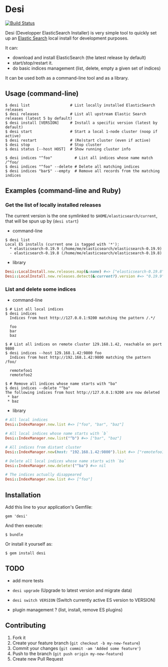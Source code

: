 Desi
====
[![Build Status](https://secure.travis-ci.org/AF83/desi.png)](http://travis-ci.org/AF83/desi)

Desi (Developper ElasticSearch Installer) is very simple tool to quickly set up
an [Elastic Search](http://www.elasticsearch.org/) local install for
development purposes.

It can:

  * download and install ElasticSearch (the latest release by default)
  * start/stop/restart it.
  * do basic indices management (list, delete, empty a given set of indices)

It can be used both as a command-line tool and as a library.


## Usage (command-line)

    $ desi list                  # List locally installed ElasticSearch releases
    $ desi releases              # List all upstream Elastic Search releases (latest 5 by default)
    $ desi install [VERSION]     # Install a specific version (latest by default)
    $ desi start                 # Start a local 1-node cluster (noop if active)
    $ desi restart               # (Re)start cluster (even if active)
    $ desi stop                  # Stop cluster
    $ desi status [--host HOST]  # Show running cluster info

    $ desi indices "^foo"          # List all indices whose name match /^foo/
    $ desi indices "^foo" --delete # Delete all matching indices
    $ desi indices "bar$" --empty  # Remove all records from the matching indices

## Examples (command-line and Ruby)

### Get the list of locally installed releases

The current version is the one symlinked to `$HOME/elasticsearch/current`, that
will be spun up by (`desi start`)

  * command-line

  ```shell
  $ desi list
  Local ES installs (current one is tagged with '*'):
    * elasticsearch-0.19.9 (/home/me/elasticsearch/elasticsearch-0.19.9)
    - elasticsearch-0.19.8 (/home/me/elasticsearch/elasticsearch-0.19.8)
  ```


  * library

  ```ruby
  Desi::LocalInstall.new.releases.map(&:name) #=> ["elasticsearch-0.19.8", "elasticsearch-0.19.9"]
  Desi::LocalInstall.new.releases.detect(&:current?).version #=> "0.19.9"
  ```


### List and delete some indices

  * command-line

  ```shell
  $ # List all local indices
  $ desi indices
    Indices from host http://127.0.0.1:9200 matching the pattern /.*/

    foo
    bar
    baz

  $ # List all indices on remote cluster 129.168.1.42, reachable on port 9800
  $ desi indices --host 129.168.1.42:9800 foo
    Indices from host http://192.168.1.42:9800 matching the pattern /foo/

    remotefoo1
    remotefoo2

  $ # Remove all indices whose name starts with "ba"
  $ desi indices --delete "^ba"
  The following indices from host http://127.0.0.1:9200 are now deleted
   * bar
   * baz
  ```


  * library

  ```ruby
  # All local indices
  Desi::IndexManager.new.list #=> ["foo", "bar", "baz"]

  # All local indices whose name starts with `b`
  Desi::IndexManager.new.list("^b") #=> ["bar", "baz"]

  # All indices from distant cluster
  Desi::IndexManager.new(host: "192.168.1.42:9800").list #=> ["remotefoo1", "remotefoo2"]

  # Delete all local indices whose name starts with `ba`
  Desi::IndexManager.new.delete!("^ba") #=> nil

  # The indices actually disappeared
  Desi::IndexManager.new.list #=> ["foo"]
  ```



## Installation

Add this line to your application's Gemfile:

    gem 'desi'

And then execute:

    $ bundle

Or install it yourself as:

    $ gem install desi

## TODO

  * add more tests

  * `desi upgrade` (Upgrade to latest version and migrate data)
  * `desi switch VERSION` (Switch currently active ES version to VERSION)
  * plugin management ? (list, install, remove ES plugins)

## Contributing

1. Fork it
2. Create your feature branch (`git checkout -b my-new-feature`)
3. Commit your changes (`git commit -am 'Added some feature'`)
4. Push to the branch (`git push origin my-new-feature`)
5. Create new Pull Request
